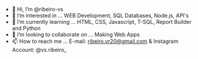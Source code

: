 - 👋 Hi, I’m @ribeiro-vs
- 👀 I’m interested in ... WEB Development, SQL Databases, Node.js, API's 
- 🌱 I’m currently learning ... HTML, CSS, Javascript, T-SQL, Report Builder and Python
- 💞️ I’m looking to collaborate on ... Making Web Apps
- 📫 How to reach me ... E-mail: ribeiro.vr20@gmail.com & Instagram Account: @vs.ribeiro_

<!---
ribeiro-vs/ribeiro-vs is a ✨ special ✨ repository because its `README.md` (this file) appears on your GitHub profile.
You can click the Preview link to take a look at your changes.
--->
